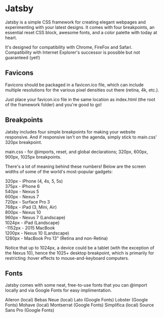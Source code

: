 Jatsby
========================
Jatsby is a simple CSS framework for creating elegant webpages and experimenting with your latest designs. It comes with four breakpoints, an essential reset CSS block, awesome fonts, and a color palette with today at heart. 

It's designed for compatibility with Chrome, FireFox and Safari. Compatibility with Internet Explorer's successor is possible but not guaranteed (yet!)

Favicons
--------
Favicons should be packaged in a favicon.ico file, which can include multiple resolutions for the various pixel densities out there (retina, 4k, etc.).

Just place your favicon.ico file in the same location as index.html (the root of the framework folder) and you're good to go!

Breakpoints
------------
Jatsby includes four simple breakpoints for making your website responsive. And if responsive isn't on the agenda, simply stick to main.css' 320px breakpoint.

main.css - for @imports, reset, and global declarations; 320px, 600px, 900px, 1025px breakpoints.

There's a lot of meaning behind these numbers! Below are the screen widths of some of the world's most-popular gadgets:

 320px - iPhone (4, 4s, 5, 5s)  
 375px - iPhone 6  
 540px - Nexus 5  
 600px - Nexus 7  
 720px - Surface Pro 3  
 768px - iPad (3, Mini, Air)  
 800px - Nexus 10  
 960px - Nexus 7 (Landscape)   
1024px - iPad (Landscape)  
-1152px - 2015 MacBook  
1200px - Nexus 10 (Landscape)  
1280px - MacBook Pro 13" (Retina and non-Retina)  

Notice that up to 1024px, a device could be a tablet (with the exception of the Nexus 10), hence the 1025+ desktop breakpoint, which is primarily for restricting :hover effects to mouse-and-keyboard computers.

Fonts
-----
Jatsby comes with some neat, free-to-use fonts that you can @import locally and via Google Fonts for easy implimentation.

Aileron (local)
Bebas Neue (local)
Lato (Google Fonts)
Lobster (Google Fonts)
Mohave (local)
Montserrat (Google Fonts)
Simplifica (local)
Source Sans Pro (Google Fonts)
